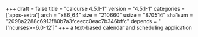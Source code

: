 +++
draft = false
title = "calcurse 4.5.1-1"
version = "4.5.1-1"
categories = ['apps-extra']
arch = "x86_64"
size = "210660"
usize = "870514"
sha1sum = "2098a2288c6913f80b7a3fceecc0eac7b346bffc"
depends = "['ncurses>=6.0-12']"
+++
a text-based calendar and scheduling application